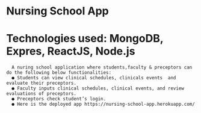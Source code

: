 # Nursing School App
# Technologies used: MongoDB, Expres, ReactJS, Node.js 
      A nuring school application where students,faculty & preceptors can do the following below functionalities: 
      ● Students can view clinical schedules, clinicals events  and evaluate their preceptors.
      ● Faculty inputs clinical schedules, clinical events, and review evaluations of preceptors. 
      ● Preceptors check student’s login.
      ● Here is the deployed app https://nursing-school-app.herokuapp.com/
      
      
